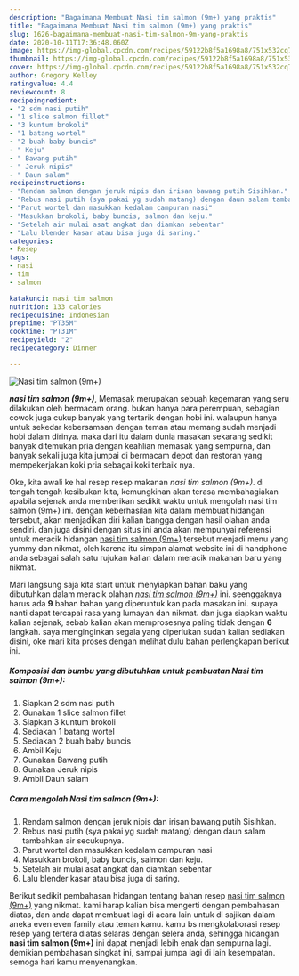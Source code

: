 ```yaml
---
description: "Bagaimana Membuat Nasi tim salmon (9m+) yang praktis"
title: "Bagaimana Membuat Nasi tim salmon (9m+) yang praktis"
slug: 1626-bagaimana-membuat-nasi-tim-salmon-9m-yang-praktis
date: 2020-10-11T17:36:48.060Z
image: https://img-global.cpcdn.com/recipes/59122b8f5a1698a8/751x532cq70/nasi-tim-salmon-9m-foto-resep-utama.jpg
thumbnail: https://img-global.cpcdn.com/recipes/59122b8f5a1698a8/751x532cq70/nasi-tim-salmon-9m-foto-resep-utama.jpg
cover: https://img-global.cpcdn.com/recipes/59122b8f5a1698a8/751x532cq70/nasi-tim-salmon-9m-foto-resep-utama.jpg
author: Gregory Kelley
ratingvalue: 4.4
reviewcount: 8
recipeingredient:
- "2 sdm nasi putih"
- "1 slice salmon fillet"
- "3 kuntum brokoli"
- "1 batang wortel"
- "2 buah baby buncis"
- " Keju"
- " Bawang putih"
- " Jeruk nipis"
- " Daun salam"
recipeinstructions:
- "Rendam salmon dengan jeruk nipis dan irisan bawang putih Sisihkan."
- "Rebus nasi putih (sya pakai yg sudah matang) dengan daun salam tambahkan air secukupnya."
- "Parut wortel dan masukkan kedalam campuran nasi"
- "Masukkan brokoli, baby buncis, salmon dan keju."
- "Setelah air mulai asat angkat dan diamkan sebentar"
- "Lalu blender kasar atau bisa juga di saring."
categories:
- Resep
tags:
- nasi
- tim
- salmon

katakunci: nasi tim salmon 
nutrition: 133 calories
recipecuisine: Indonesian
preptime: "PT35M"
cooktime: "PT31M"
recipeyield: "2"
recipecategory: Dinner

---
```



![Nasi tim salmon (9m+)](https://img-global.cpcdn.com/recipes/59122b8f5a1698a8/751x532cq70/nasi-tim-salmon-9m-foto-resep-utama.jpg)

<b><i>nasi tim salmon (9m+)</i></b>, Memasak merupakan sebuah kegemaran yang seru dilakukan oleh bermacam orang. bukan hanya para perempuan, sebagian cowok juga cukup banyak yang tertarik dengan hobi ini. walaupun hanya untuk sekedar kebersamaan dengan teman atau memang sudah menjadi hobi dalam dirinya. maka dari itu dalam dunia masakan sekarang sedikit banyak ditemukan pria dengan keahlian memasak yang sempurna, dan banyak sekali juga kita jumpai di bermacam depot dan restoran yang mempekerjakan koki pria sebagai koki terbaik nya.



Oke, kita awali ke hal resep resep makanan <i>nasi tim salmon (9m+)</i>. di tengah tengah kesibukan kita, kemungkinan akan terasa membahagiakan apabila sejenak anda memberikan sedikit waktu untuk mengolah nasi tim salmon (9m+) ini. dengan keberhasilan kita dalam membuat hidangan tersebut, akan menjadikan diri kalian bangga dengan hasil olahan anda sendiri. dan juga disini dengan situs ini anda akan mempunyai referensi untuk meracik hidangan <u>nasi tim salmon (9m+)</u> tersebut menjadi menu yang yummy dan nikmat, oleh karena itu simpan alamat website ini di handphone anda sebagai salah satu rujukan kalian dalam meracik makanan baru yang nikmat.


Mari langsung saja kita start untuk menyiapkan bahan baku yang dibutuhkan dalam meracik olahan <u><i>nasi tim salmon (9m+)</i></u> ini. seenggaknya harus ada <b>9</b> bahan bahan yang diperuntuk kan pada masakan ini. supaya nanti dapat tercapai rasa yang lumayan dan nikmat. dan juga siapkan waktu kalian sejenak, sebab kalian akan memprosesnya paling tidak dengan <b>6</b> langkah. saya menginginkan segala yang diperlukan sudah kalian sediakan disini, oke mari kita proses dengan melihat dulu bahan perlengkapan berikut ini.

<!--inarticleads1-->

##### Komposisi dan bumbu yang dibutuhkan untuk pembuatan Nasi tim salmon (9m+):

1. Siapkan 2 sdm nasi putih
1. Gunakan 1 slice salmon fillet
1. Siapkan 3 kuntum brokoli
1. Sediakan 1 batang wortel
1. Sediakan 2 buah baby buncis
1. Ambil  Keju
1. Gunakan  Bawang putih
1. Gunakan  Jeruk nipis
1. Ambil  Daun salam




<!--inarticleads2-->

##### Cara mengolah Nasi tim salmon (9m+):

1. Rendam salmon dengan jeruk nipis dan irisan bawang putih Sisihkan.
1. Rebus nasi putih (sya pakai yg sudah matang) dengan daun salam tambahkan air secukupnya.
1. Parut wortel dan masukkan kedalam campuran nasi
1. Masukkan brokoli, baby buncis, salmon dan keju.
1. Setelah air mulai asat angkat dan diamkan sebentar
1. Lalu blender kasar atau bisa juga di saring.




Berikut sedikit pembahasan hidangan tentang bahan resep <u>nasi tim salmon (9m+)</u> yang nikmat. kami harap kalian bisa mengerti dengan pembahasan diatas, dan anda dapat membuat lagi di acara lain untuk di sajikan dalam aneka even even family atau teman kamu. kamu bs mengkolaborasi resep resep yang tertera diatas selaras dengan selera anda, sehingga hidangan <b>nasi tim salmon (9m+)</b> ini dapat menjadi lebih enak dan sempurna lagi. demikian pembahasan singkat ini, sampai jumpa lagi di lain kesempatan. semoga hari kamu menyenangkan.
